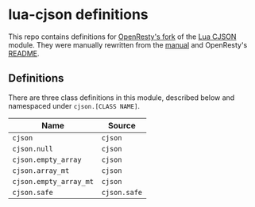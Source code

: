# lua-cjson definitions

This repo contains definitions for [OpenResty's fork](https://github.com/openresty/lua-cjson) of the [Lua CJSON](https://kyne.com.au/~mark/software/lua-cjson.php) module. They were manually rewritten from the [manual](https://kyne.com.au/~mark/software/lua-cjson-manual.html) and OpenResty's [README](https://github.com/openresty/lua-cjson/blob/master/README.md).

## Definitions

There are three class definitions in this module, described below and namespaced under `cjson.[CLASS NAME]`.

| Name                   | Source       |
|------------------------|--------------|
| `cjson`                | `cjson`      |
| `cjson.null`           | `cjson`      |
| `cjson.empty_array`    | `cjson`      |
| `cjson.array_mt`       | `cjson`      |
| `cjson.empty_array_mt` | `cjson`      |
| `cjson.safe`           | `cjson.safe` |
